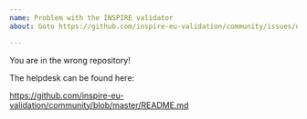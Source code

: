 ```yaml
---
name: Problem with the INSPIRE validator
about: Goto https://github.com/inspire-eu-validation/community/issues/new?template=problem.md

---
```


You are in the wrong repository!

The helpdesk can be found here:

https://github.com/inspire-eu-validation/community/blob/master/README.md

